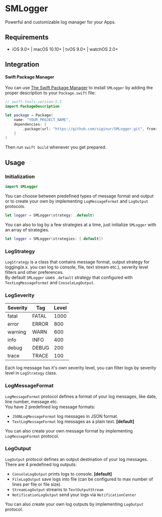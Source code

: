 # SMLogger

Powerful and customizable log manager for your Apps.


## Requirements

- iOS 9.0+ | macOS 10.10+ | tvOS 9.0+ | watchOS 2.0+


## Integration

#### Swift Package Manager

You can use [The Swift Package Manager](https://swift.org/package-manager) to install `SMLogger` by adding the proper description to your `Package.swift` file:

```swift
// swift-tools-version:5.5
import PackageDescription

let package = Package(
    name: "YOUR_PROJECT_NAME",
    dependencies: [
        .package(url: "https://github.com/siginur/SMLogger.git", from: "1.5.0"),
    ]
)
```
Then run `swift build` whenever you get prepared.


## Usage

### Initialization

```swift
import SMLogger
```
You can choose between predefined types of message format and output or to create your own by implementing `LogMessageFormat` and `LogOutput` protocols.
```swift
let logger = SMLogger(strategy: .default)
```
You can also to log by a few strategies at a time, just initialize `SMLogger` with an array of strategies.
```swift
let logger = SMLogger(strategies: [.default])
```

### LogStrategy
`LogStrategy` is a class that contains message format, output strategy for logging(e.x. you can log to console, file, text stream etc.), severity level filters and other preferences. <br>
By default `SMLogger` uses `.default` strategy that configured with `TextLogMessageFormat` and `ConsoleLogOutput`.

### LogSeverity
| Severity | Tag   | Level |
|:---------|-------|:------|
| fatal    | FATAL | 1000  |
| error    | ERROR | 800   |
| warning  | WARN  | 600   |
| info     | INFO  | 400   |
| debug    | DEBUG | 200   |
| trace    | TRACE | 100   |

Each log message has it's own severity level, you can filter logs by severity level in `LogStrategy` class.

### LogMessageFormat
`LogMessageFormat` protocol defines a format of your log messages, like date, line number, message etc. <br>
You have 2 predefined log message formats:
- `JSONLogMessageFormat` log messages in JSON format.
- `TextLogMessageFormat` log messages as a plain text. **[default]**

You can also create your own message format by implementing `LogMessageFormat` protocol.

### LogOutput
`LogOutput` protocol defines an output destination of your log messages.
There are 4 predefined log outputs:
- `ConsoleLogOutput` prints logs to console. **[default]**
- `FileLogOutput` save logs into file (can be configured to max number of lines per file or file size).
- `StreamLogOutput` streams to `TextOutputStream`
- `NotificationLogOutput` send your logs via `NotificationCenter`

You can also create your own log outputs by implementing `LogOutput ` protocol.











































